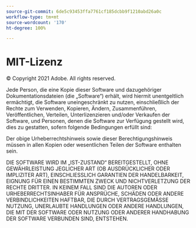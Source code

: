 ```yaml
---
source-git-commit: 6de5c93453ffa7761cf185dcbb9f1210abd26a0c
workflow-type: tm+mt
source-wordcount: '170'
ht-degree: 100%

---
```

# MIT-Lizenz

© Copyright 2021 Adobe. All rights reserved.

Jede Person, die eine Kopie dieser Software und dazugehöriger Dokumentationsdateien (die „Software“) erhält, wird hiermit unentgeltlich ermächtigt, die Software uneingeschränkt zu nutzen, einschließlich der Rechte zum Verwenden, Kopieren, Ändern, Zusammenführen, Veröffentlichen, Verteilen, Unterlizenzieren und/oder Verkaufen der Software, und Personen, denen die Software zur Verfügung gestellt wird, dies zu gestatten, sofern folgende Bedingungen erfüllt sind:

Der obige Urheberrechtshinweis sowie dieser Berechtigungshinweis müssen in allen Kopien oder wesentlichen Teilen der Software enthalten sein.

DIE SOFTWARE WIRD IM „IST-ZUSTAND“ BEREITGESTELLT, OHNE GEWÄHRLEISTUNG JEGLICHER ART (OB AUSDRÜCKLICHER ODER IMPLIZITER ART), EINSCHLIESSLICH GARANTIEN DER HANDELBARKEIT, EIGNUNG FÜR EINEN BESTIMMTEN ZWECK UND NICHTVERLETZUNG DER RECHTE DRITTER. IN KEINEM FALL SIND DIE AUTOREN ODER URHEBERRECHTSINHABER FÜR ANSPRÜCHE, SCHÄDEN ODER ANDERE VERBINDLICHKEITEN HAFTBAR, DIE DURCH VERTRAGSGEMÄSSE NUTZUNG, UNERLAUBTE HANDLUNGEN ODER ANDERE HANDLUNGEN, DIE MIT DER SOFTWARE ODER NUTZUNG ODER ANDERER HANDHABUNG DER SOFTWARE VERBUNDEN SIND, ENTSTEHEN.
